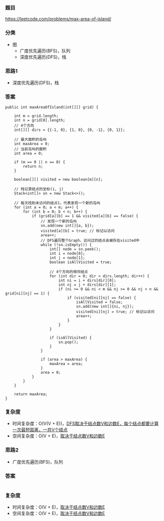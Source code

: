 ### 题目
https://leetcode.com/problems/max-area-of-island/

### 分类
* 图
    * 广度优先遍历(BFS)，队列
    * 深度优先遍历(DFS)，栈

### 思路1
* 深度优先遍历(DFS)，栈

### 答案
```
public int maxAreaOfIsland(int[][] grid) {
    
    int m = grid.length;
    int n = grid[0].length;
    // 4个方向
    int[][] dirs = {{-1, 0}, {1, 0}, {0, -1}, {0, 1}};
    
    // 最大面积的岛屿
    int maxArea = 0;
    // 当前岛屿的面积
    int area = 0;
    
    if (m == 0 || n == 0) {
        return n;
    }
    
    boolean[][] visited = new boolean[m][n];
    
    // 栈记录结点的坐标(i, j)
    Stack<int[]> sn = new Stack<>();
    
    // 每次找到未访问的结点1，代表发现一个新的岛屿
    for (int a = 0; a < m; a++) {
        for (int b = 0; b < n; b++) {
            if (grid[a][b] == 1 && visited[a][b] == false) {
                // 发现一个新的岛屿
                sn.add(new int[]{a, b});
                visited[a][b] = true; // 标记以访问
                area++;
                // DFS遍历整个Graph，访问过的结点会被存在visited中
                while (!sn.isEmpty()) {
                    int[] node = sn.peek();
                    int i = node[0];
                    int j = node[1];
                    boolean isAllVisited = true;

                    // 4个方向的相邻结点
                    for (int dir = 0; dir < dirs.length; dir++) {
                        int ni = i + dirs[dir][0];
                        int nj = j + dirs[dir][1];
                        if (ni >= 0 && ni < m && nj >= 0 && nj < n && grid[ni][nj] == 1) {
                            if (visited[ni][nj] == false) {
                                isAllVisited = false;
                                sn.add(new int[]{ni, nj});
                                visited[ni][nj] = true; // 标记以访问
                                area++;
                            }
                        }
                    }
                    
                    if (isAllVisited) {
                        sn.pop();
                    }
                }
                
                if (area > maxArea) {
                    maxArea = area;
                }
                area = 0;
            }
        }
    }
    
    return maxArea;
}
```

### 复杂度
* 时间复杂度：O(V(V + E))，[DFS取决于结点数V和边数E，每个结点都要计算一次最短距离，一共V个结点](https://github.com/HolmesJJ/CS2040S-Data-Structures-and-Algorithms/wiki/Breadth-First-Search(BFS)-and-Depth-First-Search(DFS))
* 空间复杂度：O(V + E)，[取决于结点数V和边数E](https://github.com/HolmesJJ/CS2040S-Data-Structures-and-Algorithms/wiki/Breadth-First-Search(BFS)-and-Depth-First-Search(DFS))

### 思路2
* 广度优先遍历(BFS)，队列

### 答案
```

```

### 复杂度
* 时间复杂度：O(V + E)，[取决于结点数V和边数E](https://github.com/HolmesJJ/CS2040S-Data-Structures-and-Algorithms/wiki/Breadth-First-Search(BFS)-and-Depth-First-Search(DFS))
* 空间复杂度：O(V + E)，[取决于结点数V和边数E](https://github.com/HolmesJJ/CS2040S-Data-Structures-and-Algorithms/wiki/Breadth-First-Search(BFS)-and-Depth-First-Search(DFS))
